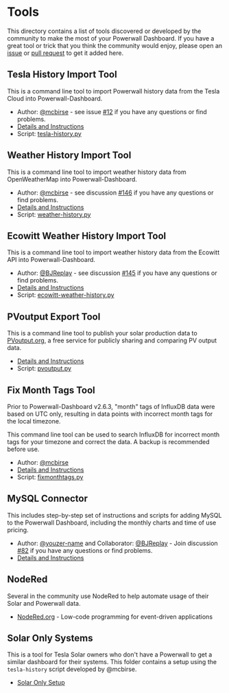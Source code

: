 # Tools

This directory contains a list of tools discovered or developed by the community to make the most of your Powerwall Dashboard. If you have a great tool or trick that you think the community would enjoy, please open an [issue](https://github.com/jasonacox/Powerwall-Dashboard/issues) or [pull request](https://github.com/jasonacox/Powerwall-Dashboard/pulls) to get it added here.

## Tesla History Import Tool

This is a command line tool to import Powerwall history data from the Tesla Cloud into Powerwall-Dashboard.

* Author: [@mcbirse](https://github.com/mcbirse) - see issue [#12](https://github.com/jasonacox/Powerwall-Dashboard/issues/12) if you have any questions or find problems.
* [Details and Instructions](https://github.com/jasonacox/Powerwall-Dashboard/blob/main/tools/tesla-history/)
* Script: [tesla-history.py](https://github.com/jasonacox/Powerwall-Dashboard/blob/main/tools/tesla-history/tesla-history.py)

## Weather History Import Tool

This is a command line tool to import weather history data from OpenWeatherMap into Powerwall-Dashboard.

* Author: [@mcbirse](https://github.com/mcbirse) - see discussion [#146](https://github.com/jasonacox/Powerwall-Dashboard/discussions/146) if you have any questions or find problems.
* [Details and Instructions](https://github.com/jasonacox/Powerwall-Dashboard/blob/main/tools/weather-history/)
* Script: [weather-history.py](https://github.com/jasonacox/Powerwall-Dashboard/blob/main/tools/weather-history/weather-history.py)

## Ecowitt Weather History Import Tool

This is a command line tool to import weather history data from the Ecowitt API into Powerwall-Dashboard.

* Author: [@BJReplay](https://github.com/BJReplay) - see discussion [#145](https://github.com/jasonacox/Powerwall-Dashboard/discussions/145) if you have any questions or find problems.
* [Details and Instructions](https://github.com/jasonacox/Powerwall-Dashboard/blob/main/tools/ecowitt-weather-history/)
* Script: [ecowitt-weather-history.py](https://github.com/jasonacox/Powerwall-Dashboard/blob/main/tools/ecowitt-weather-history/ecowitt-weather-history.py)

## PVoutput Export Tool

This is a command line tool to publish your solar production data to [PVoutput.org](https://pvoutput.org/), a free service for publicly sharing and comparing PV output data.

* [Details and Instructions](https://github.com/jasonacox/Powerwall-Dashboard/blob/main/tools/pvoutput/)
* Script: [pvoutput.py](https://github.com/jasonacox/Powerwall-Dashboard/blob/main/tools/pvoutput/pvoutput.py)

## Fix Month Tags Tool

Prior to Powerwall-Dashboard v2.6.3, "month" tags of InfluxDB data were based on UTC only, resulting in data points with incorrect month tags for the local timezone.

This command line tool can be used to search InfluxDB for incorrect month tags for your timezone and correct the data. A backup is recommended before use.

* Author: [@mcbirse](https://github.com/mcbirse)
* [Details and Instructions](https://github.com/jasonacox/Powerwall-Dashboard/blob/main/tools/fixmonthtags/)
* Script: [fixmonthtags.py](https://github.com/jasonacox/Powerwall-Dashboard/blob/main/tools/fixmonthtags/fixmonthtags.py)

## MySQL Connector

This includes step-by-step set of instructions and scripts for adding MySQL to the Powerwall Dashboard, including the monthly charts and time of use pricing.

* Author: [@youzer-name](https://github.com/youzer-name) and Collaborator: [@BJReplay](https://github.com/BJReplay) - Join discussion [#82](https://github.com/jasonacox/Powerwall-Dashboard/discussions/82) if you have any questions or find problems.
* [Details and Instructions](https://github.com/jasonacox/Powerwall-Dashboard/blob/main/tools/mysql/)

## NodeRed

Several in the community use NodeRed to help automate usage of their Solar and Powerwall data.

* [NodeRed.org](https://nodered.org/) - Low-code programming for event-driven applications

## Solar Only Systems

This is a tool for Tesla Solar owners who don't have a Powerwall to get a similar dashboard for their systems. This folder contains a setup using the `tesla-history` script developed by @mcbirse.

* [Solar Only Setup](https://github.com/jasonacox/Powerwall-Dashboard/blob/main/tools/solar-only/)
